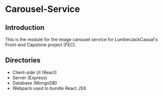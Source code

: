 # Carousel-Service

## Introduction

This is the module for the image carousel service for LumberJackCasual's Front-end Capstone project (FEC). 

## Directories
* Client-side UI (React)
* Server (Express)
* Database (MongoDB)
* Webpack used to bundle React JSX
